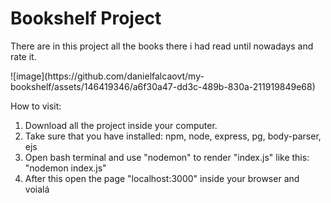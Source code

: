 <h1>Bookshelf Project</h1>

<p>There are in this project all the books there i had read until nowadays and rate it.</p>
![image](https://github.com/danielfalcaovt/my-bookshelf/assets/146419346/a6f30a47-dd3c-489b-830a-211919849e68)

<p>How to visit:</p>

<ol>
  <li>Download all the project inside your computer.</li>
  <li>Take sure that you have installed: npm, node, express, pg, body-parser, ejs</li>
  <li>Open bash terminal and use "nodemon" to render "index.js" like this: "nodemon index.js"</li>
  <li>After this open the page "localhost:3000" inside your browser and voialá</li>
</ol>
